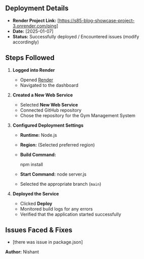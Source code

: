 


## Deployment Details
- **Render Project Link:** [https://s85-blog-showcase-project-3.onrender.com/ping]
- **Date:** [2025-01-07]
- **Status:** Successfully deployed / Encountered issues (modify accordingly)

## Steps Followed
1. **Logged into Render**
   - Opened [Render](https://render.com/)
   - Navigated to the dashboard
   
2. **Created a New Web Service**
   - Selected **New Web Service**
   - Connected GitHub repository
   - Chose the repository for the Gym Management System
   
3. **Configured Deployment Settings**
   - **Runtime:** Node.js
   - **Region:** (Selected preferred region)
   - **Build Command:**
    
     npm install
    
   - **Start Command:**
     node server.js
  

   - Selected the appropriate branch (`main`)

4. **Deployed the Service**
   - Clicked **Deploy**
   - Monitored build logs for any errors
   - Verified that the application started successfully

## Issues Faced & Fixes
- [there was issue in package.json]
  
**Author:** Nishant
